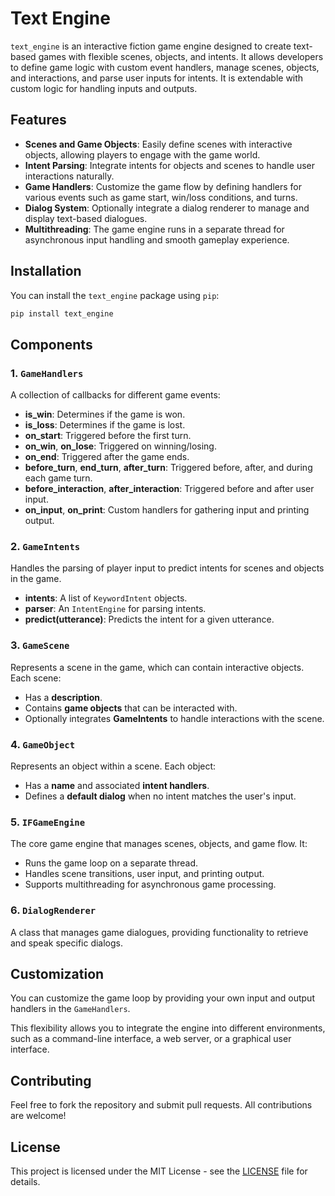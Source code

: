 # Text Engine

`text_engine` is an interactive fiction game engine designed to create text-based games with flexible scenes, objects, and intents. It allows developers to define game logic with custom event handlers, manage scenes, objects, and interactions, and parse user inputs for intents. It is extendable with custom logic for handling inputs and outputs.

## Features

- **Scenes and Game Objects**: Easily define scenes with interactive objects, allowing players to engage with the game world.
- **Intent Parsing**: Integrate intents for objects and scenes to handle user interactions naturally.
- **Game Handlers**: Customize the game flow by defining handlers for various events such as game start, win/loss conditions, and turns.
- **Dialog System**: Optionally integrate a dialog renderer to manage and display text-based dialogues.
- **Multithreading**: The game engine runs in a separate thread for asynchronous input handling and smooth gameplay experience.

## Installation

You can install the `text_engine` package using `pip`:

```bash
pip install text_engine
```

## Components

### 1. `GameHandlers`
A collection of callbacks for different game events:
- **is_win**: Determines if the game is won.
- **is_loss**: Determines if the game is lost.
- **on_start**: Triggered before the first turn.
- **on_win**, **on_lose**: Triggered on winning/losing.
- **on_end**: Triggered after the game ends.
- **before_turn**, **end_turn**, **after_turn**: Triggered before, after, and during each game turn.
- **before_interaction**, **after_interaction**: Triggered before and after user input.
- **on_input**, **on_print**: Custom handlers for gathering input and printing output.

### 2. `GameIntents`
Handles the parsing of player input to predict intents for scenes and objects in the game.

- **intents**: A list of `KeywordIntent` objects.
- **parser**: An `IntentEngine` for parsing intents.
- **predict(utterance)**: Predicts the intent for a given utterance.

### 3. `GameScene`
Represents a scene in the game, which can contain interactive objects. Each scene:
- Has a **description**.
- Contains **game objects** that can be interacted with.
- Optionally integrates **GameIntents** to handle interactions with the scene.

### 4. `GameObject`
Represents an object within a scene. Each object:
- Has a **name** and associated **intent handlers**.
- Defines a **default dialog** when no intent matches the user's input.

### 5. `IFGameEngine`
The core game engine that manages scenes, objects, and game flow. It:
- Runs the game loop on a separate thread.
- Handles scene transitions, user input, and printing output.
- Supports multithreading for asynchronous game processing.

### 6. `DialogRenderer`
A class that manages game dialogues, providing functionality to retrieve and speak specific dialogs.


## Customization

You can customize the game loop by providing your own input and output handlers in the `GameHandlers`. 

This flexibility allows you to integrate the engine into different environments, such as a command-line interface, a web server, or a graphical user interface.

## Contributing

Feel free to fork the repository and submit pull requests. All contributions are welcome!

## License

This project is licensed under the MIT License - see the [LICENSE](LICENSE) file for details.